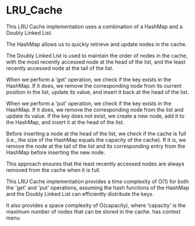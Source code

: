 # LRU_Cache
This LRU Cache implementation uses a combination of a HashMap and a Doubly Linked List.

The HashMap allows us to quickly retrieve and update nodes in the cache.

The Doubly Linked List is used to maintain the order of nodes in the cache, with the most recently accessed node at the head of the list, and the least recently accessed node at the tail of the list.

When we perform a 'get' operation, we check if the key exists in the HashMap. If it does, we remove the corresponding node from its current position in the list, update its value, and insert it back at the head of the list.

When we perform a 'put' operation, we check if the key exists in the HashMap. If it does, we remove the corresponding node from the list and update its value. If the key does not exist, we create a new node, add it to the HashMap, and insert it at the head of the list.

Before inserting a node at the head of the list, we check if the cache is full (i.e., the size of the HashMap equals the capacity of the cache). If it is, we remove the node at the tail of the list and its corresponding entry from the HashMap before inserting the new node.

This approach ensures that the least recently accessed nodes are always removed from the cache when it is full.

This LRU Cache implementation provides a time complexity of O(1) for both the 'get' and 'put' operations, assuming the hash functions of the HashMap and the Doubly Linked List can efficiently distribute the keys.

It also provides a space complexity of O(capacity), where 'capacity' is the maximum number of nodes that can be stored in the cache.
has context menu

